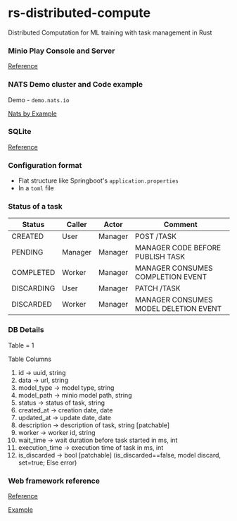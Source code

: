 # rs-distributed-compute
Distributed Computation for ML training with task management in Rust

### Minio Play Console and Server 

[Reference](https://min.io/docs/minio/macos/administration/minio-console.html#minio-console)

### NATS Demo cluster and Code example 

Demo - `demo.nats.io`

[Nats by Example](https://natsbyexample.com/)

### SQLite 

[Reference](https://www.sqlite.org/)

### Configuration format 

- Flat structure like Springboot's `application.properties`
- In a `toml` file

### Status of a task

| Status     | Caller  | Actor   | Comment                               |
|------------|---------|---------|---------------------------------------|
| CREATED    | User    | Manager | POST /TASK                            |
| PENDING    | Manager | Manager | MANAGER CODE BEFORE PUBLISH TASK      |
| COMPLETED  | Worker  | Manager | MANAGER CONSUMES COMPLETION EVENT     |
| DISCARDING | User    | Manager | PATCH /TASK                          |
| DISCARDED  | Worker  | Manager | MANAGER CONSUMES MODEL DELETION EVENT |

### DB Details

Table = 1

Table Columns
1. id -> uuid, string
2. data -> url, string
3. model_type -> model type, string
4. model_path -> minio model path, string
5. status -> status of task, string
6. created_at -> creation date, date
7. updated_at -> update date, date
8. description -> description of task, string [patchable]
9. worker -> worker id, string
10. wait_time -> wait duration before task started in ms, int
11. execution_time -> execution time of task in ms, int
12. is_discarded -> bool [patchable] (is_discarded==false, model discard, set=true; Else error)


### Web framework reference

[Reference](https://docs.rs/axum/0.7.6/axum/index.html)

[Example](https://github.com/tokio-rs/axum/tree/main/examples)